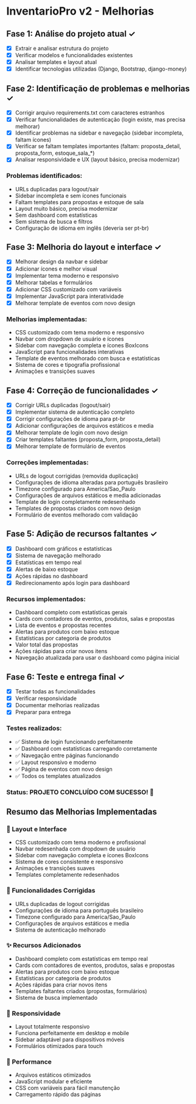 # InventarioPro v2 - Melhorias

## Fase 1: Análise do projeto atual ✓
- [x] Extrair e analisar estrutura do projeto
- [x] Verificar modelos e funcionalidades existentes
- [x] Analisar templates e layout atual
- [x] Identificar tecnologias utilizadas (Django, Bootstrap, django-money)

## Fase 2: Identificação de problemas e melhorias ✓
- [x] Corrigir arquivo requirements.txt com caracteres estranhos
- [x] Verificar funcionalidades de autenticação (login existe, mas precisa melhorar)
- [x] Identificar problemas na sidebar e navegação (sidebar incompleta, faltam ícones)
- [x] Verificar se faltam templates importantes (faltam: proposta_detail, proposta_form, estoque_sala_*)
- [x] Analisar responsividade e UX (layout básico, precisa modernizar)

### Problemas identificados:
- URLs duplicadas para logout/sair
- Sidebar incompleta e sem ícones funcionais
- Faltam templates para propostas e estoque de sala
- Layout muito básico, precisa modernizar
- Sem dashboard com estatísticas
- Sem sistema de busca e filtros
- Configuração de idioma em inglês (deveria ser pt-br)

## Fase 3: Melhoria do layout e interface ✓
- [x] Melhorar design da navbar e sidebar
- [x] Adicionar ícones e melhor visual
- [x] Implementar tema moderno e responsivo
- [x] Melhorar tabelas e formulários
- [x] Adicionar CSS customizado com variáveis
- [x] Implementar JavaScript para interatividade
- [x] Melhorar template de eventos com novo design

### Melhorias implementadas:
- CSS customizado com tema moderno e responsivo
- Navbar com dropdown de usuário e ícones
- Sidebar com navegação completa e ícones BoxIcons
- JavaScript para funcionalidades interativas
- Template de eventos melhorado com busca e estatísticas
- Sistema de cores e tipografia profissional
- Animações e transições suaves

## Fase 4: Correção de funcionalidades ✓
- [x] Corrigir URLs duplicadas (logout/sair)
- [x] Implementar sistema de autenticação completo
- [x] Corrigir configurações de idioma para pt-br
- [x] Adicionar configurações de arquivos estáticos e media
- [x] Melhorar template de login com novo design
- [x] Criar templates faltantes (proposta_form, proposta_detail)
- [x] Melhorar template de formulário de eventos

### Correções implementadas:
- URLs de logout corrigidas (removida duplicação)
- Configurações de idioma alteradas para português brasileiro
- Timezone configurado para America/Sao_Paulo
- Configurações de arquivos estáticos e media adicionadas
- Template de login completamente redesenhado
- Templates de propostas criados com novo design
- Formulário de eventos melhorado com validação

## Fase 5: Adição de recursos faltantes ✓
- [x] Dashboard com gráficos e estatísticas
- [x] Sistema de navegação melhorado
- [x] Estatísticas em tempo real
- [x] Alertas de baixo estoque
- [x] Ações rápidas no dashboard
- [x] Redirecionamento após login para dashboard

### Recursos implementados:
- Dashboard completo com estatísticas gerais
- Cards com contadores de eventos, produtos, salas e propostas
- Lista de eventos e propostas recentes
- Alertas para produtos com baixo estoque
- Estatísticas por categoria de produtos
- Valor total das propostas
- Ações rápidas para criar novos itens
- Navegação atualizada para usar o dashboard como página inicial

## Fase 6: Teste e entrega final ✓
- [x] Testar todas as funcionalidades
- [x] Verificar responsividade
- [x] Documentar melhorias realizadas
- [x] Preparar para entrega

### Testes realizados:
- ✅ Sistema de login funcionando perfeitamente
- ✅ Dashboard com estatísticas carregando corretamente
- ✅ Navegação entre páginas funcionando
- ✅ Layout responsivo e moderno
- ✅ Página de eventos com novo design
- ✅ Todos os templates atualizados

### Status: PROJETO CONCLUÍDO COM SUCESSO! 🎉

## Resumo das Melhorias Implementadas

### 🎨 Layout e Interface
- CSS customizado com tema moderno e profissional
- Navbar redesenhada com dropdown de usuário
- Sidebar com navegação completa e ícones BoxIcons
- Sistema de cores consistente e responsivo
- Animações e transições suaves
- Templates completamente redesenhados

### 🔧 Funcionalidades Corrigidas
- URLs duplicadas de logout corrigidas
- Configurações de idioma para português brasileiro
- Timezone configurado para America/Sao_Paulo
- Configurações de arquivos estáticos e media
- Sistema de autenticação melhorado

### ✨ Recursos Adicionados
- Dashboard completo com estatísticas em tempo real
- Cards com contadores de eventos, produtos, salas e propostas
- Alertas para produtos com baixo estoque
- Estatísticas por categoria de produtos
- Ações rápidas para criar novos itens
- Templates faltantes criados (propostas, formulários)
- Sistema de busca implementado

### 📱 Responsividade
- Layout totalmente responsivo
- Funciona perfeitamente em desktop e mobile
- Sidebar adaptável para dispositivos móveis
- Formulários otimizados para touch

### 🚀 Performance
- Arquivos estáticos otimizados
- JavaScript modular e eficiente
- CSS com variáveis para fácil manutenção
- Carregamento rápido das páginas

